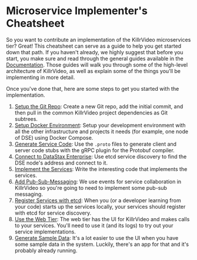 # Microservice Implementer's Cheatsheet

So you want to contribute an implementation of the KillrVideo microservices tier? Great! This
cheatsheet can serve as a guide to help you get started down that path. If you haven't
already, we highly suggest that before you start, you make sure and read through the general
guides available in the [Documentation][docs]. Those guides will walk you through some of the
high-level architecture of KillrVideo, as well as explain some of the things you'll be 
implementing in more detail.

Once you've done that, here are some steps to get you started with the implementation.

1. [Setup the Git Repo][1]: Create a new Git repo, add the initial commit, and then pull in
the common KillrVideo project dependencies as Git subtrees.
1. [Setup Docker Environment][2]: Setup your development environment with all the other
infrastructure and projects it needs (for example, one node of DSE) using Docker Compose.
1. [Generate Service Code][3]: Use the `.proto` files to generate client and server code
stubs with the gRPC plugin for the Protobuf compiler.
1. [Connect to DataStax Enterprise][4]: Use etcd service discovery to find the DSE node's
address and connect to it.
1. [Implement the Services][5]: Write the interesting code that implements the services.
1. [Add Pub-Sub-Messaging][6]: We use events for service collaboration in KillrVideo so you're
going to need to implement some pub-sub messaging.
1. [Register Services with etcd][7]: When you (or a developer learning from your code) starts 
up the services locally, your services should register with etcd for service discovery.
1. [Use the Web Tier][8]: The web tier has the UI for KillrVideo and makes calls to your
services. You'll need to use it (and its logs) to try out your service implementations.
1. [Generate Sample Data][9]: It's a lot easier to use the UI when you have some sample data
in the system. Luckily, there's an app for that and it's probably already running.


[docs]: /docs/
[1]: /docs/development/setup-git-repo/
[2]: /docs/development/setup-docker-environment/
[3]: /docs/development/generate-service-code/
[4]: /docs/development/connecting-to-datastax-enterprise/
[5]: /docs/development/implement-services/
[6]: /docs/development/pub-sub-messaging/
[7]: /docs/development/register-with-etcd/
[8]: /docs/development/using-the-web-tier/
[9]: /docs/development/generating-sample-data/